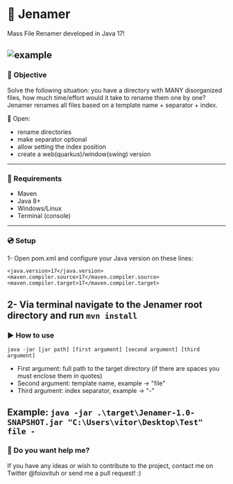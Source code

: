 # :file_folder: Jenamer
Mass File Renamer developed in Java 17!

![example](https://user-images.githubusercontent.com/68431603/163689280-baca9f6e-e81d-4e03-a2f7-e4a13d8af086.gif)
---
### :pushpin: Objective
Solve the following situation: you have a directory with MANY disorganized files, how much time/effort would it take to rename them one by one? Jenamer renames all files based on a template name + separator + index.

:dart: Open:
- rename directories
- make separator optional
- allow setting the index position
- create a web(quarkus)/window(swing) version
---
### :link: Requirements
- Maven
- Java 8+
- Windows/Linux
- Terminal (console)
---
### :cd: Setup
1- Open pom.xml and configure your Java version on these lines:
```
<java.version>17</java.version>
<maven.compiler.source>17</maven.compiler.source>
<maven.compiler.target>17</maven.compiler.target>
```

2- Via terminal navigate to the Jenamer root directory and run `mvn install`
---
### :arrow_forward: How to use
`java -jar [jar path] [first argument] [second argument] [third argument]`

- First argument: full path to the target directory (if there are spaces you must enclose them in quotes)
- Second argument: template name, example -> "file"
- Third argument: index separator, example -> "-"

Example: `java -jar .\target\Jenamer-1.0-SNAPSHOT.jar "C:\Users\vitor\Desktop\Test" file -`
---
### :busts_in_silhouette: Do you want help me?

If you have any ideas or wish to contribute to the project, contact me on Twitter @foiovituh or send me a pull request! :)
